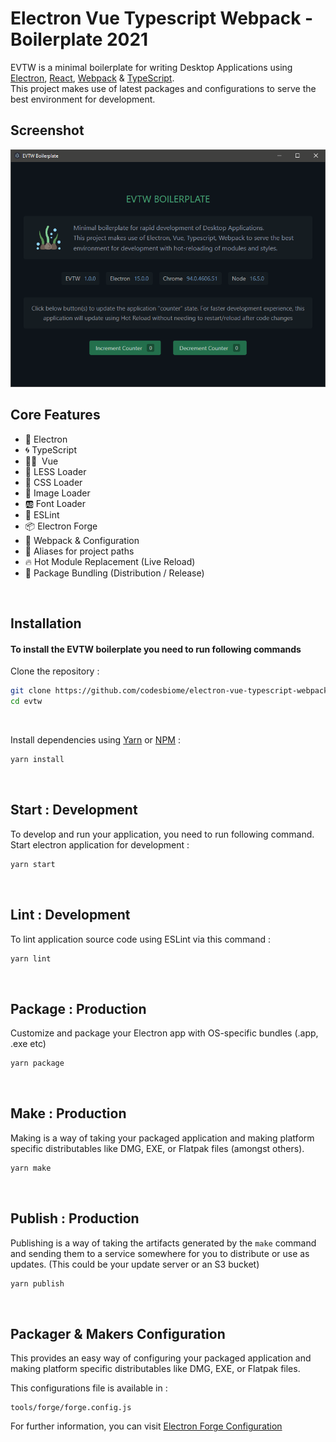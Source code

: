 # Electron Vue Typescript Webpack - Boilerplate 2021

EVTW is a minimal boilerplate for writing Desktop Applications using [Electron](https://www.electronjs.org/), [React](https://reactjs.org/), [Webpack](https://webpack.js.org/) & [TypeScript](https://www.typescriptlang.org/). <br /> This project makes use of latest packages and configurations to serve the best environment for development.

## Screenshot

<img src="assets/images/screen100.png" />

<br>

## Core Features

- 🌟 Electron
- 🌀 TypeScript
- ✌🏻 &nbsp;Vue
- 🛶 LESS Loader
- 🎨 CSS Loader
- 📸 Image Loader
- 🆎 Font Loader
- 🧹 ESLint
- 📦 Electron Forge
- 🔱 Webpack & Configuration
- 🧩 Aliases for project paths
- 🔥 Hot Module Replacement (Live Reload)
- 🎁 Package Bundling (Distribution / Release)

<br />

## Installation

#### To install the EVTW boilerplate you need to run following commands

Clone the repository :

```bash
git clone https://github.com/codesbiome/electron-vue-typescript-webpack-2021 evtw
cd evtw
```
<br>

Install dependencies using [Yarn](https://www.npmjs.com/package/yarn) or [NPM](https://www.npmjs.com/) :

```bash
yarn install
```

<br />

## Start : Development

To develop and run your application, you need to run following command.
<br />
Start electron application for development :

```bash
yarn start
```

<br />

## Lint : Development

To lint application source code using ESLint via this command :

```bash
yarn lint
```

<br />

## Package : Production

Customize and package your Electron app with OS-specific bundles (.app, .exe etc)

```bash
yarn package
```

<br />

## Make : Production

Making is a way of taking your packaged application and making platform specific distributables like DMG, EXE, or Flatpak files (amongst others).

```bash
yarn make
```

<br />

## Publish : Production

Publishing is a way of taking the artifacts generated by the `make` command and sending them to a service somewhere for you to distribute or use as updates. (This could be your update server or an S3 bucket)

```bash
yarn publish
```

<br />

## Packager & Makers Configuration

This provides an easy way of configuring your packaged application and making platform specific distributables like DMG, EXE, or Flatpak files.

This configurations file is available in :

```
tools/forge/forge.config.js
```

For further information, you can visit [Electron Forge Configuration](https://www.electronforge.io/configuration)
